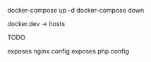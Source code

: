 docker-compose up -d
docker-compose down

docker.dev -> hosts



TODO

exposes nginx config
exposes php config
